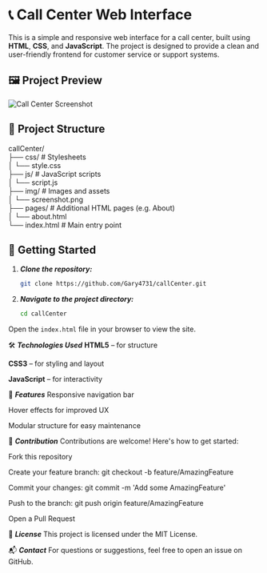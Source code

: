 # 📞 Call Center Web Interface

This is a simple and responsive web interface for a call center, built using **HTML**, **CSS**, and **JavaScript**. The project is designed to provide a clean and user-friendly frontend for customer service or support systems.

## 🖼️ Project Preview

![Call Center Screenshot](D:\wwwtest\callCenter\img\Screenshot.png)

## 📁 Project Structure

callCenter/<br>
├── css/ # Stylesheets<br>
│ └── style.css<br>
├── js/ # JavaScript scripts<br>
│ └── script.js<br>
├── img/ # Images and assets<br>
│ └── screenshot.png<br>
├── pages/ # Additional HTML pages (e.g. About)<br>
│ └── about.html<br>
└── index.html # Main entry point<br>


## 🚀 Getting Started

1. ***Clone the repository:***

   ```bash
   git clone https://github.com/Gary4731/callCenter.git


2. ***Navigate to the project directory:***

   ```bash
   cd callCenter


Open the ```index.html``` file in your browser to view the site.

🛠️  ***Technologies Used***
**HTML5** – for structure

**CSS3** – for styling and layout

**JavaScript** – for interactivity

🎯 ***Features***
Responsive navigation bar

Hover effects for improved UX

Modular structure for easy maintenance

🤝 ***Contribution***
Contributions are welcome! Here's how to get started:

Fork this repository

Create your feature branch: git checkout -b feature/AmazingFeature

Commit your changes: git commit -m 'Add some AmazingFeature'

Push to the branch: git push origin feature/AmazingFeature

Open a Pull Request

📄 ***License***
This project is licensed under the MIT License.

📬 ***Contact***
For questions or suggestions, feel free to open an issue on GitHub.